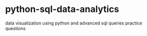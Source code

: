 # python-sql-data-analytics
data visualization  using python and advanced sql queries practice questions
